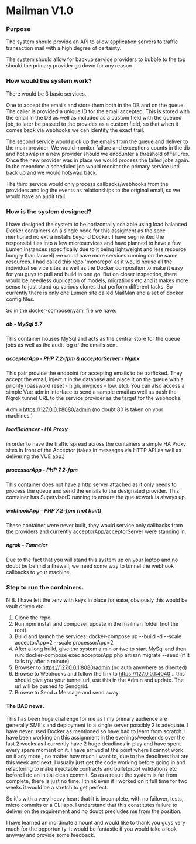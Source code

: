 # Mailman V1.0

### Purpose
The system should provide an API to allow application servers to traffic transaction mail with a high degree of certainty.

The system should allow for backup service providers to bubble to the top should the primary provider go down for any reason.

### How would the system work?
There would be 3 basic services. 

One to accept the emails and store them both in the DB and on the queue.  The caller is provided a unique ID for the email accepted.  This is stored with the email in the DB as well 
as included as a custom field with the queued job, to later be passed to the provides as a custom field, so that when it comes back via webhooks we can identify the exact trail.

The second service would pick up the emails from the queue and deliver to the main provider. We would monitor failure and exceptions counts in the db and hot swap in a new provider should 
we encounter a threshold of failures.  Once the new provider was in place we would process the failed jobs again.
In the meantime a scheduled job would monitor the primary service until back up and we would hotswap back.

The third service would only process callbacks/webhooks from the providers and log the events as relationships to the original email, so we would have an audit trail.

### How is the system designed?

I have designed the system to be horizontally scalable using load balanced Docker containers on a single node for this assigment as the spec mentioned no extra installs beyond Docker. 
I have segmented the responsibilities into a few microservices and have planned to have a few Lumen instances (specifically due to it being lightweight and less resource hungry than laravel) 
we could have more services running on the same resources. I had called this repo 'monorepo' as it would house all the individual service sites as well as the Docker composition 
to make it easy for you guys to pull and build in one go.   But on closer inspection, there would be needless duplication of models, migrations etc and it makes more sense to just stand up 
various clones that perform different tasks.  So currently there is only one Lumen site called MailMan and a set of docker config files.

So in the docker-composer.yaml file we have:

##### db - MySql 5.7
This container houses MySql and acts as the central store for the queue jobs as well as the audit log of the emails sent.

##### acceptorApp - PHP 7.2-fpm & acceptorServer - Nginx
This pair provide the endpoint for accepting emails to be trafficked. They accept the email, inject it in the database and place it on the queue
with a priority (password reset - high, invoices - low, etc). You can also access a simple Vue admin interface to send a sample email as well as push the 
Ngrok tunnel URL to the service provider as the target for the webhooks.

Admin https://127.0.0.1:8080/admin   (no doubt 80 is taken on your machines.)

##### loadBalancer - HA Proxy
in order to have the traffic spread across the containers a simple HA Proxy sites in front of the Acceptor (takes in messages via HTTP API as well as delivering the VUE app.)

##### processorApp - PHP 7.2-fpm
This container does not have a http server attached as it only needs to process the queue and send the emails to the designated provider. This container has SupervisorD running to ensure
the queue:work is always up.

##### webhookApp - PHP 7.2-fpm (not built)
These container were never built, they would service only callbacks from the providers and currently acceptorApp/acceptorServer were standing in.

##### ngrok - Tunneler
Due to the fact that you will stand this system up on your laptop and no doubt be behind a firewall, we need some way to tunnel the webhook callbacks to your machine.

### Step to run the containers.

N.B. I have left the .env with keys in place for ease, obviously this would be vault driven etc.

1. Clone the repo.
2. Run npm install and composer update in the mailman folder (not the root).
3. Build and launch the services:   docker-compose up  --build -d --scale acceptorApp=2 --scale processorApp=2 
4. After a long build, give the system a min or two to start MySql and then run: docker-compose exec acceptorApp php artisan migrate --seed  (if it fails try after a minute)
5. Browser to https://127.0.0.1:8080/admin (no auth anywhere as directed)
6. Browse to Webhooks and follow the link to https://127.0.0.1:4040 .. this should give you your tunnel url, use this in the Admin and update. The url will be pushed to Sendgrid.
7. Browse to Send a Message and send away.

#### The BAD news.
This has been huge challenge for me as I my primary audience are generally SME's and deployment to a single server possibly 2 is adequate. I have never used Docker as mentioned so have had to learn from scratch.
I have been working on this assignment in the evenings/weekends over the last 2 weeks as I currently have 2 huge deadlines in play and have spent every spare moment on it. I have arrived at the point where I cannot work on it any more 
, no matter how much I want to, due to the deadlines that are this week and next. I usually just get the code working before going in and refactoring to make injectable contracts and bulletproof validations etc before I do an initial clean commit. So as a result the system is far from complete,
there is just no time. I think even if I worked on it full time for two weeks it would be a stretch to get perfect.

So it's with a very heavy heart that it is incomplete, with no failover, tests, micro commits or a CLI app.  I understand that this constitutes failure to deliver on the requirement and no doubt precludes me from the position.

I have learned an inordinate amount and would like to thank you guys very much for the opportunity. It would be fantastic if you would take a look anyway and provide some feedback.
